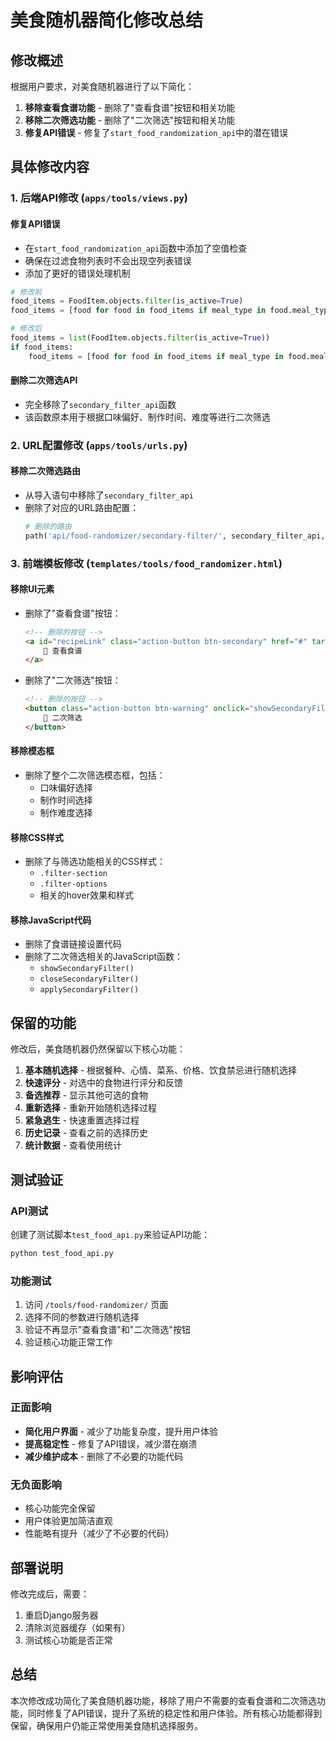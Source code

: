 # 美食随机器简化修改总结

## 修改概述

根据用户要求，对美食随机器进行了以下简化：

1. **移除查看食谱功能** - 删除了"查看食谱"按钮和相关功能
2. **移除二次筛选功能** - 删除了"二次筛选"按钮和相关功能
3. **修复API错误** - 修复了`start_food_randomization_api`中的潜在错误

## 具体修改内容

### 1. 后端API修改 (`apps/tools/views.py`)

#### 修复API错误
- 在`start_food_randomization_api`函数中添加了空值检查
- 确保在过滤食物列表时不会出现空列表错误
- 添加了更好的错误处理机制

```python
# 修改前
food_items = FoodItem.objects.filter(is_active=True)
food_items = [food for food in food_items if meal_type in food.meal_types]

# 修改后
food_items = list(FoodItem.objects.filter(is_active=True))
if food_items:
    food_items = [food for food in food_items if meal_type in food.meal_types]
```

#### 删除二次筛选API
- 完全移除了`secondary_filter_api`函数
- 该函数原本用于根据口味偏好、制作时间、难度等进行二次筛选

### 2. URL配置修改 (`apps/tools/urls.py`)

#### 移除二次筛选路由
- 从导入语句中移除了`secondary_filter_api`
- 删除了对应的URL路由配置：
  ```python
  # 删除的路由
  path('api/food-randomizer/secondary-filter/', secondary_filter_api, name='secondary_filter_api'),
  ```

### 3. 前端模板修改 (`templates/tools/food_randomizer.html`)

#### 移除UI元素
- 删除了"查看食谱"按钮：
  ```html
  <!-- 删除的按钮 -->
  <a id="recipeLink" class="action-button btn-secondary" href="#" target="_blank" style="display: none;">
      📖 查看食谱
  </a>
  ```

- 删除了"二次筛选"按钮：
  ```html
  <!-- 删除的按钮 -->
  <button class="action-button btn-warning" onclick="showSecondaryFilter()">
      🔄 二次筛选
  </button>
  ```

#### 移除模态框
- 删除了整个二次筛选模态框，包括：
  - 口味偏好选择
  - 制作时间选择
  - 制作难度选择

#### 移除CSS样式
- 删除了与筛选功能相关的CSS样式：
  - `.filter-section`
  - `.filter-options`
  - 相关的hover效果和样式

#### 移除JavaScript代码
- 删除了食谱链接设置代码
- 删除了二次筛选相关的JavaScript函数：
  - `showSecondaryFilter()`
  - `closeSecondaryFilter()`
  - `applySecondaryFilter()`

## 保留的功能

修改后，美食随机器仍然保留以下核心功能：

1. **基本随机选择** - 根据餐种、心情、菜系、价格、饮食禁忌进行随机选择
2. **快速评分** - 对选中的食物进行评分和反馈
3. **备选推荐** - 显示其他可选的食物
4. **重新选择** - 重新开始随机选择过程
5. **紧急逃生** - 快速重置选择过程
6. **历史记录** - 查看之前的选择历史
7. **统计数据** - 查看使用统计

## 测试验证

### API测试
创建了测试脚本`test_food_api.py`来验证API功能：

```bash
python test_food_api.py
```

### 功能测试
1. 访问 `/tools/food-randomizer/` 页面
2. 选择不同的参数进行随机选择
3. 验证不再显示"查看食谱"和"二次筛选"按钮
4. 验证核心功能正常工作

## 影响评估

### 正面影响
- **简化用户界面** - 减少了功能复杂度，提升用户体验
- **提高稳定性** - 修复了API错误，减少潜在崩溃
- **减少维护成本** - 删除了不必要的功能代码

### 无负面影响
- 核心功能完全保留
- 用户体验更加简洁直观
- 性能略有提升（减少了不必要的代码）

## 部署说明

修改完成后，需要：

1. 重启Django服务器
2. 清除浏览器缓存（如果有）
3. 测试核心功能是否正常

## 总结

本次修改成功简化了美食随机器功能，移除了用户不需要的查看食谱和二次筛选功能，同时修复了API错误，提升了系统的稳定性和用户体验。所有核心功能都得到保留，确保用户仍能正常使用美食随机选择服务。
